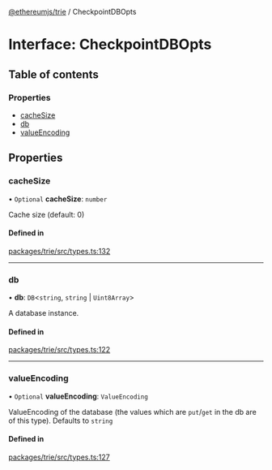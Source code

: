 [@ethereumjs/trie](../README.md) / CheckpointDBOpts

# Interface: CheckpointDBOpts

## Table of contents

### Properties

- [cacheSize](CheckpointDBOpts.md#cachesize)
- [db](CheckpointDBOpts.md#db)
- [valueEncoding](CheckpointDBOpts.md#valueencoding)

## Properties

### cacheSize

• `Optional` **cacheSize**: `number`

Cache size (default: 0)

#### Defined in

[packages/trie/src/types.ts:132](https://github.com/ethereumjs/ethereumjs-monorepo/blob/master/packages/trie/src/types.ts#L132)

___

### db

• **db**: `DB`<`string`, `string` \| `Uint8Array`\>

A database instance.

#### Defined in

[packages/trie/src/types.ts:122](https://github.com/ethereumjs/ethereumjs-monorepo/blob/master/packages/trie/src/types.ts#L122)

___

### valueEncoding

• `Optional` **valueEncoding**: `ValueEncoding`

ValueEncoding of the database (the values which are `put`/`get` in the db are of this type). Defaults to `string`

#### Defined in

[packages/trie/src/types.ts:127](https://github.com/ethereumjs/ethereumjs-monorepo/blob/master/packages/trie/src/types.ts#L127)
